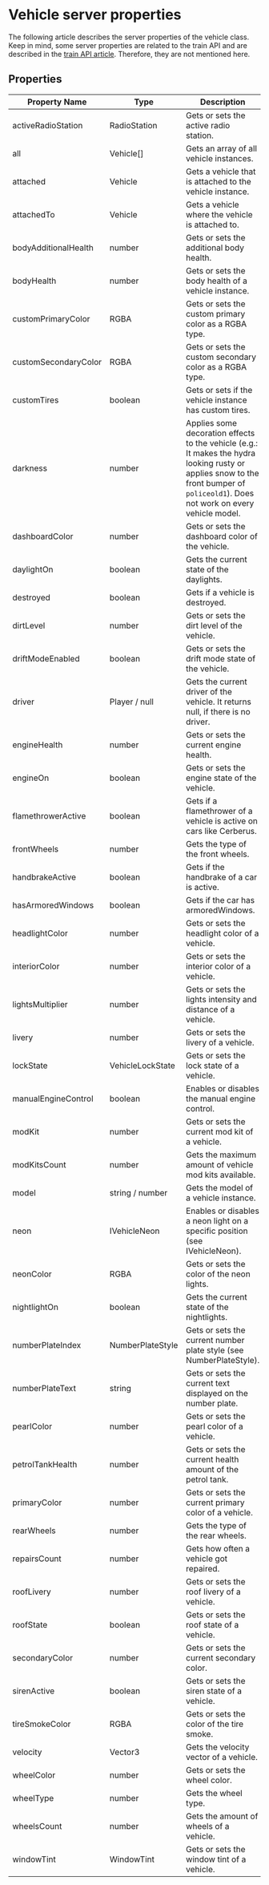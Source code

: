 # Vehicle server properties

The following article describes the server properties of the vehicle class. Keep in mind, some server properties are related to the train API and are described in the [train API article](train-api.md). Therefore, they are not mentioned here.

## Properties

| Property Name             | Type              | Description                                                                                                                           |
| ------------------------- | ------------------| -------------------------------------------------------------------|
| activeRadioStation        | RadioStation      | Gets or sets the active radio station.         
| all                       | Vehicle[]         | Gets an array of all vehicle instances.         
| attached                  | Vehicle           | Gets a vehicle that is attached to the vehicle instance.         
| attachedTo                | Vehicle           | Gets a vehicle where the vehicle is attached to.         
| bodyAdditionalHealth      | number            | Gets or sets the additional body health.         
| bodyHealth                | number            | Gets or sets the body health of a vehicle instance.         
| customPrimaryColor        | RGBA              | Gets or sets the custom primary color as a RGBA type.         
| customSecondaryColor      | RGBA              | Gets or sets the custom secondary color as a RGBA type.        
| customTires               | boolean           | Gets or sets if the vehicle instance has custom tires.         
| darkness                  | number            | Applies some decoration effects to the vehicle (e.g.: It makes the hydra looking rusty or applies snow to the front bumper of `policeold1`). Does not work on every vehicle model.    
| dashboardColor            | number            | Gets or sets the dashboard color of the vehicle.         
| daylightOn                | boolean           | Gets the current state of the daylights.         
| destroyed                 | boolean           | Gets if a vehicle is destroyed.         
| dirtLevel                 | number            | Gets or sets the dirt level of the vehicle.         
| driftModeEnabled          | boolean           | Gets or sets the drift mode state of the vehicle.         
| driver                    | Player / null     | Gets the current driver of the vehicle. It returns null, if there is no driver.         
| engineHealth              | number            | Gets or sets the current engine health.         
| engineOn                  | boolean           | Gets or sets the engine state of the vehicle.         
| flamethrowerActive        | boolean           | Gets if a flamethrower of a vehicle is active on cars like Cerberus.         
| frontWheels               | number            | Gets the type of the front wheels.         
| handbrakeActive           | boolean           | Gets if the handbrake of a car is active.         
| hasArmoredWindows         | boolean           | Gets if the car has armoredWindows.         
| headlightColor            | number            | Gets or sets the headlight color of a vehicle.         
| interiorColor             | number            | Gets or sets the interior color of a vehicle.         
| lightsMultiplier          | number            | Gets or sets the lights intensity and distance of a vehicle.         
| livery                    | number            | Gets or sets the livery of a vehicle.         
| lockState                 | VehicleLockState  | Gets or sets the lock state of a vehicle.         
| manualEngineControl       | boolean           | Enables or disables the manual engine control.         
| modKit                    | number            | Gets or sets the current mod kit of a vehicle.         
| modKitsCount              | number            | Gets the maximum amount of vehicle mod kits available.         
| model                     | string / number   | Gets the model of a vehicle instance.         
| neon                      | IVehicleNeon      | Enables or disables a neon light on a specific position (see IVehicleNeon).         
| neonColor                 | RGBA              | Gets or sets the color of the neon lights.         
| nightlightOn              | boolean           | Gets the current state of the nightlights.         
| numberPlateIndex          | NumberPlateStyle  | Gets or sets the current number plate style (see NumberPlateStyle).         
| numberPlateText           | string            | Gets or sets the current text displayed on the number plate.         
| pearlColor                | number            | Gets or sets the pearl color of a vehicle.         
| petrolTankHealth          | number            | Gets or sets the current health amount of the petrol tank.         
| primaryColor              | number            | Gets or sets the current primary color of a vehicle.         
| rearWheels                | number            | Gets the type of the rear wheels.         
| repairsCount              | number            | Gets how often a vehicle got repaired.         
| roofLivery                | number            | Gets or sets the roof livery of a vehicle.         
| roofState                 | boolean           | Gets or sets the roof state of a vehicle.         
| secondaryColor            | number            | Gets or sets the current secondary color.         
| sirenActive               | boolean           | Gets or sets the siren state of a vehicle.         
| tireSmokeColor            | RGBA              | Gets or sets the color of the tire smoke.         
| velocity                  | Vector3           | Gets the velocity vector of a vehicle.          
| wheelColor                | number            | Gets or sets the wheel color.         
| wheelType                 | number            | Gets the wheel type.         
| wheelsCount               | number            | Gets the amount of wheels of a vehicle.         
| windowTint                | WindowTint        | Gets or sets the window tint of a vehicle.          